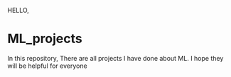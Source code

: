 
HELLO,
# ML_projects

In this repository, There are all projects I have done about ML. I hope they will be helpful for everyone

